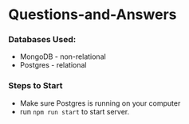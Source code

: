 # Questions-and-Answers

### Databases Used:
* MongoDB - non-relational
* Postgres - relational

### Steps to Start
* Make sure Postgres is running on your computer
* run ```npm run start``` to start server.